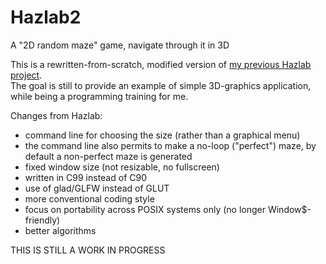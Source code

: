# Hazlab2
A "2D random maze" game, navigate through it in 3D

This is a rewritten-from-scratch, modified version of [my previous Hazlab project](https://github.com/zareldyn/hazlab).  
The goal is still to provide an example of simple 3D-graphics application, while being a programming training for me.

Changes from Hazlab:
- command line for choosing the size (rather than a graphical menu)
- the command line also permits to make a no-loop ("perfect") maze, by default a non-perfect maze is generated
- fixed window size (not resizable, no fullscreen)
- written in C99 instead of C90
- use of glad/GLFW instead of GLUT
- more conventional coding style
- focus on portability across POSIX systems only (no longer Window$-friendly)
- better algorithms

THIS IS STILL A WORK IN PROGRESS
